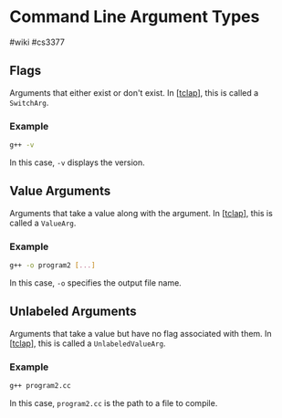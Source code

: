 # Command Line Argument Types
#wiki #cs3377 

## Flags
Arguments that either exist or don't exist. In [[tclap]], this is called a `SwitchArg`.

### Example
```bash
g++ -v
```
 
In this case, `-v` displays the version.

## Value Arguments
Arguments that take a value along with the argument. In [[tclap]], this is called a `ValueArg`.

### Example
```bash
g++ -o program2 [...]
```
 
In this case, `-o` specifies the output file name.

## Unlabeled Arguments
Arguments that take a value but have no flag associated with them. In [[tclap]], this is called a `UnlabeledValueArg`.

### Example
```bash
g++ program2.cc
```

In this case, `program2.cc` is the path to a file to compile.

[//begin]: # "Autogenerated link references for markdown compatibility"
[tclap]: tclap.md "Templatized C++ Command Line Parser (TCLAP)"
[tclap]: tclap.md "Templatized C++ Command Line Parser (TCLAP)"
[tclap]: tclap.md "Templatized C++ Command Line Parser (TCLAP)"
[//end]: # "Autogenerated link references"